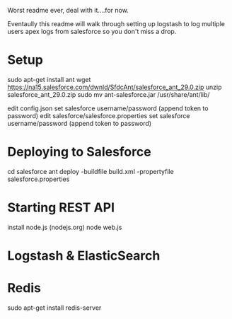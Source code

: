 Worst readme ever, deal with it....for now.

Eventaully this readme will walk through setting up logstash to log multiple users apex logs from salesforce so you don't miss a drop.

# Setup
sudo apt-get install ant
wget https://na15.salesforce.com/dwnld/SfdcAnt/salesforce_ant_29.0.zip
unzip salesforce_ant_29.0.zip
sudo mv ant-salesforce.jar /usr/share/ant/lib/

edit config.json
set salesforce username/password (append token to password)
edit salesforce/salesforce.properties
set salesforce username/password (append token to password)

# Deploying to Salesforce
cd salesforce
ant deploy -buildfile build.xml -propertyfile salesforce.properties

# Starting REST API
install node.js (nodejs.org)
node web.js

# Logstash & ElasticSearch

# Redis
sudo apt-get install redis-server

